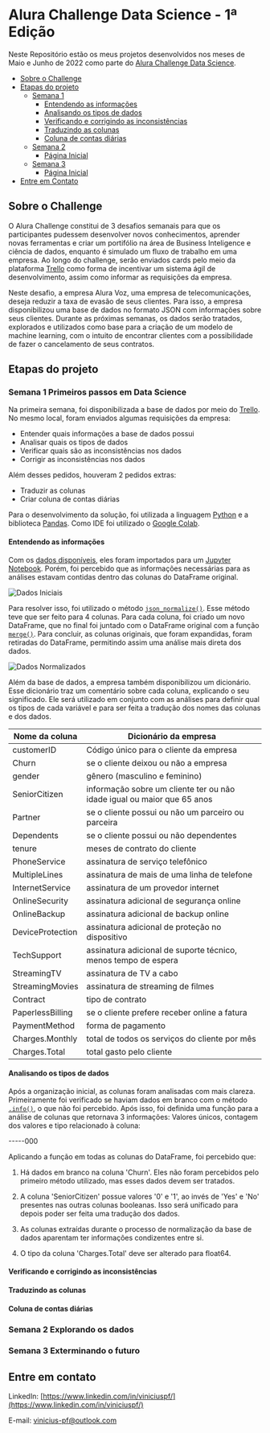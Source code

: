 # Alura Challenge Data Science - 1ª Edição

Neste Repositório estão os meus projetos desenvolvidos nos meses de Maio e Junho de 2022 como parte do [Alura Challenge Data Science](https://www.alura.com.br/challenges/data-science). 

* [Sobre o Challenge](#sobre-o-challenge)
* [Etapas do projeto](#etapas-do-projeto)
    + [Semana 1](#semana-1-primeiros-passos-em-data-science)
      - [Entendendo as informações](#entendendo-as-informações)
      - [Analisando os tipos de dados](#analisando-os-tipos-de-dados)
      - [Verificando e corrigindo as inconsistências](#verificando-e-corrigindo-as-inconsistências)
      - [Traduzindo as colunas](#traduzindo-as-colunas)
      - [Coluna de contas diárias](#coluna-de-contas-diárias)
    + [Semana 2](#semana-2-explorando-os-dados)
      - [Página Inicial](#página-inicial)
    + [Semana 3](#semana-3-exterminando-o-futuro)
      - [Página Inicial](#página-inicial)
* [Entre em Contato](#entre-em-contato)

## Sobre o Challenge

O Alura Challenge constitui de 3 desafios semanais para que os participantes pudessem desenvolver novos conhecimentos, aprender novas ferramentas e criar um portifólio na área de Business Inteligence e ciência de dados, enquanto é simulado um fluxo de trabalho em uma empresa. Ao longo do challenge, serão enviados cards pelo meio da plataforma [Trello](https://trello.com) como forma de incentivar um sistema ágil de desenvolvimento, assim como informar as requisições da empresa.

Neste desafio, a empresa Alura Voz, uma empresa de telecomunicações, deseja reduzir a taxa de evasão de seus clientes. Para isso, a empresa disponibilizou uma base de dados no formato JSON com informações sobre seus clientes. Durante as próximas semanas, os dados serão tratados, explorados e utilizados como base para a criação de um modelo de machine learning, com o intuito de encontrar clientes com a possibilidade de fazer o cancelamento de seus contratos.

## Etapas do projeto

### Semana 1 Primeiros passos em Data Science

Na primeira semana, foi disponibilizada a base de dados por meio do [Trello](https://trello.com/b/JdUXpLrp/challenge-ds-semana-1). No mesmo local, foram enviados algumas requisições da empresa:

- Entender quais informações a base de dados possui
- Analisar quais os tipos de dados
- Verificar quais são as inconsistências nos dados
- Corrigir as inconsistências nos dados

Além desses pedidos, houveram 2 pedidos extras:
- Traduzir as colunas
- Criar coluna de contas diárias

Para o desenvolvimento da solução, foi utilizada a linguagem [Python](https://www.python.org) e a biblioteca [Pandas](https://pandas.pydata.org). Como IDE foi utilizado o [Google Colab](https://colab.research.google.com).

#### Entendendo as informações

Com os [dados disponíveis](https://github.com/vinicius-pf/Challenge_DataScience/blob/main/Semana%201/dados/dados.json), eles foram importados para um [Jupyter Notebook](placement). Porém, foi percebido que as informações necessárias para as análises estavam contidas dentro das colunas do DataFrame original.

![Dados Iniciais](https://user-images.githubusercontent.com/6025360/168080005-8a5fa136-d21c-4da5-8c56-16e2ab033041.png)

Para resolver isso, foi utilizado o método [`json_normalize()`](https://pandas.pydata.org/docs/reference/api/pandas.json_normalize.html). Esse método teve que ser feito para 4 colunas. Para cada coluna, foi criado um novo DataFrame, que no final foi juntado com o DataFrame original com a função [`merge()`](https://pandas.pydata.org/docs/reference/api/pandas.DataFrame.merge.html). Para concluir, as colunas originais, que foram expandidas, foram retiradas do DataFrame, permitindo assim uma análise mais direta dos dados.

![Dados Normalizados](https://user-images.githubusercontent.com/6025360/168080046-7e1348fd-07dd-40a0-b47c-e518e199436f.png)

Além da base de dados, a empresa também disponibilizou um dicionário. Esse dicionário traz um comentário sobre cada coluna, explicando o seu significado. Ele será utilizado em conjunto com as análises para definir qual os tipos de cada variável e para ser feita a tradução dos nomes das colunas e dos dados.

Nome da coluna | Dicionário da empresa
-------|------------------
customerID| Código único para o cliente da empresa
Churn| se o cliente deixou ou não a empresa
gender| gênero (masculino e feminino)
SeniorCitizen| informação sobre um cliente ter ou não idade igual ou maior que 65 anos
Partner| se o cliente possui ou não um parceiro ou parceira
Dependents| se o cliente possui ou não dependentes
tenure| meses de contrato do cliente
PhoneService| assinatura de serviço telefônico
MultipleLines| assinatura de mais de uma linha de telefone
InternetService| assinatura de um provedor internet
OnlineSecurity| assinatura adicional de segurança online
OnlineBackup| assinatura adicional de backup online
DeviceProtection| assinatura adicional de proteção no dispositivo
TechSupport| assinatura adicional de suporte técnico, menos tempo de espera
StreamingTV| assinatura de TV a cabo
StreamingMovies| assinatura de streaming de filmes
Contract| tipo de contrato
PaperlessBilling| se o cliente prefere receber online a fatura
PaymentMethod| forma de pagamento
Charges.Monthly| total de todos os serviços do cliente por mês
Charges.Total| total gasto pelo cliente

#### Analisando os tipos de dados

Após a organização inicial, as colunas foram analisadas com mais clareza. Primeiramente foi verificado se haviam dados em branco com o método [`.info()`](https://pandas.pydata.org/docs/reference/api/pandas.DataFrame.info.html), o que não foi percebido. Após isso, foi definida uma função para a análise de colunas que retornava 3 informações: Valores únicos, contagem dos valores e tipo relacionado à coluna:

-----000

Aplicando a função em todas as colunas do DataFrame, foi percebido que:

1. Há dados em branco na coluna 'Churn'. Eles não foram percebidos pelo primeiro método utilizado, mas esses dados devem ser tratados.

2. A coluna 'SeniorCitizen' possue valores '0' e '1', ao invés de 'Yes' e 'No' presentes nas outras colunas booleanas. Isso será unificado para depois poder ser feita uma tradução dos dados.

3. As colunas extraídas durante o processo de normalização da base de dados aparentam ter informações condizentes entre si. 

4. O tipo da coluna 'Charges.Total' deve ser alterado para float64.


#### Verificando e corrigindo as inconsistências

#### Traduzindo as colunas

#### Coluna de contas diárias

### Semana 2 Explorando os dados


### Semana 3 Exterminando o futuro

## Entre em contato

LinkedIn: [https://www.linkedin.com/in/viniciuspf/](https://www.linkedin.com/in/viniciuspf/)

E-mail: vinicius-pf@outlook.com






